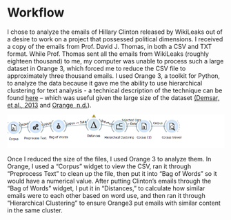 # Workflow



I chose to analyze the emails of Hillary Clinton released by WikiLeaks out of a desire to work on a project that possessed political dimensions. I received a copy of the emails from Prof. David J. Thomas, in both a CSV and TXT format. While Prof. Thomas sent all the emails from WikiLeaks (roughly eighteen thousand) to me, my computer was unable to process such a large dataset in Orange 3, which forced me to reduce the CSV file to approximately three thousand emails. I used Orange 3, a toolkit for Python, to analyze the data because it gave me the ability to use hierarchical clustering for text analysis - a technical description of the technique can be found [here](https://docs.orange.biolab.si/3/data-mining-library/reference/clustering.hierarchical.html) – which was useful given the large size of the dataset [(Demsar, et al., 2013]( https://orange.biolab.si/citation/) and [Orange, n.d.](https://docs.orange.biolab.si/3/data-mining-library/reference/clustering.hierarchical.html)).  
	
![Orange Worklfow](imgs/workflow.png)
	
	
Once I reduced the size of the files, I used Orange 3 to analyze them. In Orange, I used a “Corpus” widget to view the CSV, ran it through “Preprocess Text” to clean up the file, then put it into “Bag of Words” so it would have a numerical value. After putting Clinton’s emails through the “Bag of Words” widget, I put it in “Distances,” to calculate how similar emails were to each other based on word use, and then ran it through “Hierarchical Clustering” to ensure Orange3 put emails with similar content in the same cluster.
	
	
	


